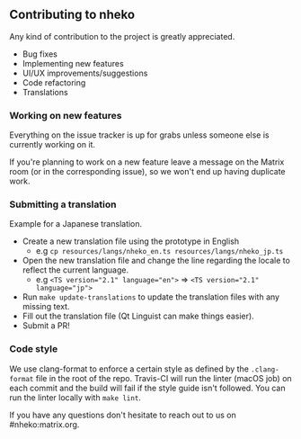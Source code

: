 ## Contributing to nheko

Any kind of contribution to the project is greatly appreciated.

- Bug fixes
- Implementing new features
- UI/UX improvements/suggestions
- Code refactoring
- Translations

### Working on new features

Everything on the issue tracker is up for grabs unless someone else is 
currently working on it. 

If you're planning to work on a new feature leave a message on the Matrix room 
(or in the corresponding issue), so we won't end up having duplicate work.

### Submitting a translation

Example for a Japanese translation.
- Create a new translation file using the prototype in English
  - e.g `cp resources/langs/nheko_en.ts resources/langs/nheko_jp.ts`
- Open the new translation file and change the line regarding the locale to reflect the current language.
  - e.g `<TS version="2.1" language="en">` => `<TS version="2.1" language="jp">`
- Run `make update-translations` to update the translation files with any missing text.
- Fill out the translation file (Qt Linguist can make things easier).
- Submit a PR!


### Code style

We use clang-format to enforce a certain style as defined by the `.clang-format`
file in the root of the repo. Travis-CI will run the linter (macOS job) on each 
commit and the build will fail if the style guide isn't followed. You can run the
linter locally with `make lint`.


If you have any questions don't hesitate to reach out to us on #nheko:matrix.org.
